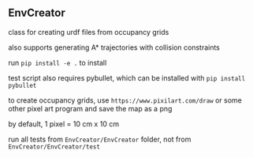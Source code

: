 ## EnvCreator  

class for creating urdf files from occupancy grids  

also supports generating A* trajectories with collision constraints  

run `pip install -e .` to install  

test script also requires pybullet, which can be installed with `pip install pybullet`  

to create occupancy grids, use `https://www.pixilart.com/draw` or some other pixel art program and save the map as a png  

by default, 1 pixel = 10 cm x 10 cm  

run all tests from `EnvCreator/EnvCreator` folder, not from `EnvCreator/EnvCreator/test`  